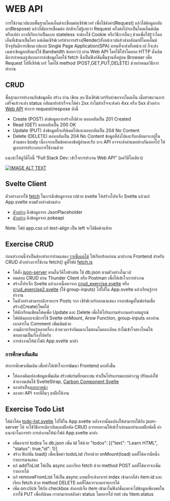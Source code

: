 # WEB API
การใช้งานเวปแบบพื้นฐานไคลเอ็นต์จะเชื่อมต่อเซิร์ฟเวอร์ เพื่อใช้ส่งค่า(Request) แล้วได้ข้อมูลกลับมา(Respose) แล้วก็ตัดการเชื่อมต่อ ปกติจะไม่รู้เลยว่า Request ครั้งต่อไปจะเป็นไคลเอ็นต์เดิมหรือเปล่า บางทีเรียกว่าเป็นแบบ stateless จะต้องใช้  Cookie หรือวิธีการอื่นๆ ช่วยเพื่อให้รู้ว่าไคลเอ็นที่เข้ามาเป็นใคร แต่เดิมเซิร์ฟเวอร์ทำการสร้าง(Render)ทั้งหน้าเวปแล้วส่งกลับมาที่ไคลเอ็นต์ ปัจจุบันมีการเขียนเวปแบบ Single Page Application(SPA) แทนที่จะส่งทั้งหน้าเวป ก็จะส่งเฉพาะข้อมูลกลับมา(ใช้ Bandwidth น้อยกว่า) ผ่าน Web API โดยใช้โปรโตคอล HTTP ดั้งเดิม มีการกำหนดรูปแบบการส่งข้อมูลโดยใช้ 
fetch ซึ่งเป็นฟังก์ชันพื้นฐานที่อยู่บน Browser เพื่อ Request ไปที่เซิร์ฟเวอร์ โดยใช้ method (POST,GET,PUT,DELETE) ช่วยกำหนดวิธีการทำงาน

## CRUD
พื้นฐานการทำงานกับข้อมูลคือ สร้าง อ่าน เขียน ลบ ฝั่งเซิร์ฟเวอร์รับคำขอจากไคลเอ็น เมื่อทำขบวนการเสร็จแล้วจะส่ง status กลับมาถ้าสำเร็จจะได้ค่า 2xx ถ้าไม่สำเร็จจะส่งค่า 4xx หรือ 5xx ตัวอย่าง 
[Web API](https://www.moesif.com/blog/technical/api-design/Which-HTTP-Status-Code-To-Use-For-Every-CRUD-App/) ทำการ request/respose ดังนี้
- Create (POST) ส่งข้อมูลการสร้างไปด้วย ตอบกลับเป็น 201 Created
- Read (GET) ตอบกลับเป็น 200 OK 
- Update (PUT)  ส่งข้อมูลที่จะอัปเดตไปและตอบกลับเป็น 204 No Content
- Delete (DELETE) ตอบกลับเป็น 204 No Content
ข้อมูลที่ส่งไปและรับกลับมาจะอยู่ในส่วนของ body
เนื่องจากเป็นข้อตกลงข้อผู้ส่งและรับ บาง API อาจจะส่งค่าแตกต่างกันออกไป ให้ดูเอกสารประกอบการใช้งานด้วย

แนะนำให้ดูวีดีโอนี้ "Full Stack Dev: เข้าใจการทำงาน Web API" (แค่วีดีโอเดียว)

[![IMAGE ALT TEXT](https://img.youtube.com/vi/c49Y5VKKW34/0.jpg)](https://www.youtube.com/watch?v=c49Y5VKKW34&list=PLWMbTFbTi55ODjx2GXM_PCEh5sMgEo8nq "Full Stack Dev: เข้าใจการทำงาน Web API")

## Svelte Client
ตัวอย่างการใช้ [fetch](https://developer.mozilla.org/en-US/docs/Web/API/Fetch_API/Using_Fetch) 
ในการดึงข้อมูลจากเวปด้วย svelte ให้สร้างโปรเจ็ก Svelte แล้วแก้ App.svelte ตามตัวอย่างด้านล่าง
- [ตัวอย่าง](./load-users.svelte) ดึงข้อมูลจาก JsonPlaceholder  
- [ตัวอย่าง](./load-pokemon.svelte) ดึงข้อมูลจาก pokeapi

Note: ไฟล์ app.css แก้ text-align เป็น left จะได้ชิดด้านซ้าย

## Exercise CRUD
  ก่อนทำงานนี้จำเป็นต้องทำการบ้านแสดง [รายชื่อผลไม้](../fruit-list/) ให้เรียบร้อยก่อน มาทำงาน Frontend สำหรับ CRUD ตัวอย่างการใช้งาน fetch() ดูที่ไฟล์ [fetch.js](./fetch.js)
- ให้ตั้ง [json-server](https://github.com/typicode/json-server) ตามในวีดีโอข้างต้น ใช้ db.json ตามตัวอย่างในเวป
- ทดสอบ CRUD ผ่าน Thunder Client หรือ Postman เพื่อให้เข้าใจการทำงาน  
- สร้างโปรเจ็ก Svelte แล้วเอาเนื้อหาจาก [crud_exercise.svelte](./crud_exercise.svelte) หรือ [crud_exercise2.svelte](./crud_exercise2.svelte) (ใช้ group-inputs) ไปใส่ใน App.svelte แล้วเรียนรู้การทำงาน
- ในตัวอย่างสามารถดึงรายการ Posts จาก เซิร์ฟเวอร์ออกมาแสดง กรอกข้อมูลในฟอร์มเพื่อสร้าง(Create)โพสได้ 
- ให้นักเรียนเขียนโค้ดเพื่อ Update และ Delete เพื่อให้โปรแกรมทำงานอย่างสมบูรณ์ 
- ไฟล์ต้นแบบจะมีการใช้ Svelte onMount, Arow Function, group-inputs ลองอ่านเอกสารใน Comment เพิ่มเติมด้วย
- งานมีการเรียนรู้หลายเรื่อง ด้วยเวลาจำกัดผมจะไม่สอนโดยละเอียด ถ้าไม่เข้าใจตรงไหนให้สอบถามเป็นเรื่องไปครับ
- การส่งงานให้นำไฟล์ App.svelte มาส่ง

### การศึกษาเพิ่มเติม
ทำการศึกษาเพิ่มเติม เพื่อทำให้เข้าใจการพัฒนา Frontend มากยิ่งขึ้น
- ให้ลองดัดแปลงข้อมูลเพิ่มเติม สร้างฟอร์มที่เหมาะสม ทำเป็นโปรแกรมแบบต่างๆดู ปรับแต่งให้สวยงามเช่นใช้ SvelteStrap, [Carbon Component Svelte](https://carbon-components-svelte.onrender.com/)  
- ลองทำเป็น[หลายๆหน้า](https://youtu.be/EPf7Ptwgvu8) 
- ลองหา API จากที่อื่นๆ มาฝึกใช้งาน

## Exercise Todo List 
ให้นำโค้ด [todo-list.svelte](./todo-list.svelte) ไปใช้ใน App.svelte หลังจากนั้นแปลงให้สามารถใช้กับ json-server ได้ จะใช้วิธีการเดียวกับแบบฝึกหัด CRUD ควรทบทวนให้เข้าใจก่อนมาทำแบบฝึกหัดนี้ คำแนะนำในการทำ การส่งงานให้นำไฟล์ App.svelte มาส่ง
- เพิ่มอาเรย์ todos ใน db.json เพิ่ม id ให้ด้วย  "todos": [{"text": "Learn HTML", "status": true,"id": 1}]
- สร้าง ฟังก์ชัน load() เพื่อเซ็ตค่า todoList เรียกด้วย onMount(load) ผลที่ได้ควรมีหนึ่งรายการมาแสดง
- แก้ addToList ให้เป็น async และเรียก fetch ด้วย method POST ผลที่ได้ควรจะเพิ่มรายการได้
- แก้ removeFromList ให้เป็น async แทนที่จะส่งอาเรย์ index เข้ามากก็ส่ง item.id และเรียก fetch ด้วย method DELETE 
 ผลที่ได้ควรจะลบรายการได้
- เพิ่ม on:click ให้กับ checkbox ส่งออปเจ็ก item เข้ามาในฟังก์ชั่นเลยจะได้ข้อมูลเพียงพอในการใช้ PUT เพื่ออัปเดต เราสามารถสลับค่า status โดยการใส่ not เช่น !item.status
